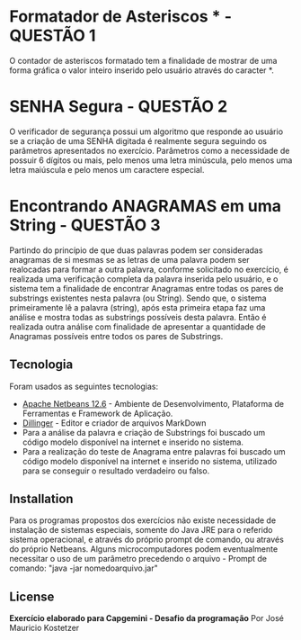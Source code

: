 # Formatador de Asteriscos * - QUESTÃO 1

O contador de asteriscos formatado tem a finalidade de mostrar de uma forma gráfica o valor inteiro inserido pelo usuário através do caracter *.

# SENHA Segura - QUESTÃO 2

O verificador de segurança possui um algoritmo que responde ao usuário se a criação de uma SENHA  digitada é realmente segura seguindo os parâmetros apresentados no exercício. Parâmetros como a necessidade de possuir 6 dígitos ou mais, pelo menos uma letra minúscula, pelo menos uma letra maiúscula e pelo menos um caractere especial.


# Encontrando ANAGRAMAS em uma String - QUESTÃO 3

Partindo do princípio de que duas palavras podem ser consideradas anagramas de si mesmas se as letras de uma palavra podem ser realocadas para formar a outra palavra, conforme solicitado no exercício, é realizada uma verificação completa da palavra inserida pelo usuário, e o sistema tem a finalidade de encontrar Anagramas entre todas os pares de substrings existentes nesta palavra (ou String). 
Sendo que, o sistema primeiramente lê a palavra (string), após esta primeira etapa faz uma análise e mostra todas as substrings possíveis desta palavra. Então é realizada outra análise com finalidade de apresentar a quantidade de Anagramas possíveis entre todos os pares de Substrings.





## Tecnologia

Foram usados as seguintes tecnologias:

- [Apache Netbeans 12.6] - Ambiente de Desenvolvimento, Plataforma de Ferramentas e Framework de Aplicação.
- [Dillinger] - Editor e criador de arquivos MarkDown 
- Para a análise da palavra e criação de Substrings foi buscado um código modelo disponível na internet e inserido no sistema.
- Para a realização do teste de Anagrama entre palavras foi buscado um código modelo disponível na internet e inserido no sistema, utilizado para se conseguir o resultado verdadeiro ou falso.


## Installation

Para os programas propostos dos exercícios não existe necessidade de instalação de sistemas especiais, somente do Java JRE para o referido sistema operacional, e através do próprio prompt de comando, ou através do próprio Netbeans. 
Alguns microcomputadores podem eventualmente necessitar o uso de um parâmetro precedendo o arquivo - Prompt de comando:  "java -jar nomedoarquivo.jar"








## License

**Exercício elaborado para Capgemini - Desafio da programação**
Por José Mauricio Kostetzer

[//]: # (À seguir referências e links para sites externos)

[Apache Netbeans 12.6]: <https://netbeans.apache.org/>
   [dill]: <https://github.com/joemccann/dillinger>
   [Dillinger]: <https://dillinger.io/>